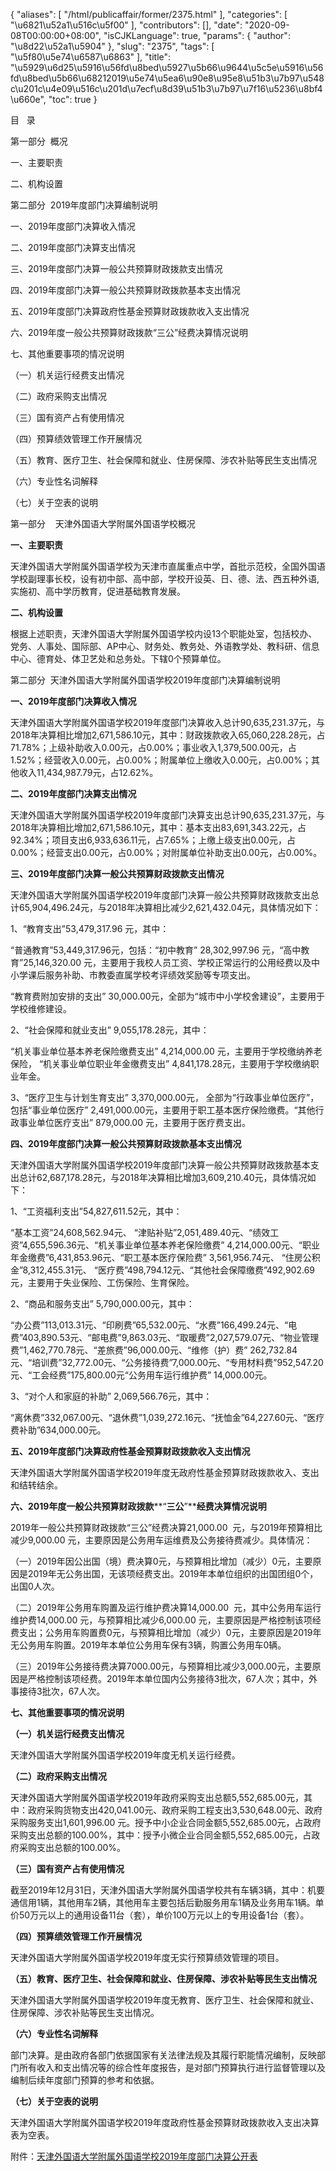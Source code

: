 {
    "aliases": [
        "/html/publicaffair/former/2375.html"
    ],
    "categories": [
        "\u6821\u52a1\u516c\u5f00"
    ],
    "contributors": [],
    "date": "2020-09-08T00:00:00+08:00",
    "isCJKLanguage": true,
    "params": {
        "author": "\u8d22\u52a1\u5904"
    },
    "slug": "2375",
    "tags": [
        "\u5f80\u5e74\u6587\u6863"
    ],
    "title": "\u5929\u6d25\u5916\u56fd\u8bed\u5927\u5b66\u9644\u5c5e\u5916\u56fd\u8bed\u5b66\u68212019\u5e74\u5ea6\u90e8\u95e8\u51b3\u7b97\u548c\u201c\u4e09\u516c\u201d\u7ecf\u8d39\u51b3\u7b97\u7f16\u5236\u8bf4\u660e",
    "toc": true
}


目   录









第一部分  概况




一、主要职责




二、机构设置




第二部分  2019年度部门决算编制说明




一、2019年度部门决算收入情况




二、2019年度部门决算支出情况




三、2019年度部门决算一般公共预算财政拨款支出情况




四、2019年度部门决算一般公共预算财政拨款基本支出情况




五、2019年度部门决算政府性基金预算财政拨款收入支出情况




六、2019年度一般公共预算财政拨款“三公”经费决算情况说明




七、其他重要事项的情况说明




（一）机关运行经费支出情况




（二）政府采购支出情况




（三）国有资产占有使用情况




（四）预算绩效管理工作开展情况




（五）教育、医疗卫生、社会保障和就业、住房保障、涉农补贴等民生支出情况




（六）专业性名词解释




（七）关于空表的说明




  









第一部分    天津外国语大学附属外国语学校概况









**一、主要职责**




天津外国语大学附属外国语学校为天津市直属重点中学，首批示范校，全国外国语学校副理事长校，设有初中部、高中部，学校开设英、日、德、法、西五种外语,实施初、高中学历教育，促进基础教育发展。




**二、机构设置**




根据上述职责，天津外国语大学附属外国语学校内设13个职能处室，包括校办、党务、人事处、国际部、AP中心、财务处、教务处、外语教学处、教科研、信息中心、德育处、体卫艺处和总务处。下辖0个预算单位。









第二部分  天津外国语大学附属外国语学校2019年度部门决算编制说明









**一、****2019****年度部门决算收入情况**




天津外国语大学附属外国语学校2019年度部门决算收入总计90,635,231.37元，与2018年决算相比增加2,671,586.10元，其中：财政拨款收入65,060,228.28元，占71.78%；上级补助收入0.00元，占0.00%；事业收入1,379,500.00元，占1.52%；经营收入0.00元，占0.00%；附属单位上缴收入0.00元，占0.00%；其他收入11,434,987.79元，占12.62%。




**二、****2019****年度部门决算支出情况**




天津外国语大学附属外国语学校2019年度部门决算支出总计90,635,231.37元，与2018年决算相比增加2,671,586.10元，其中：基本支出83,691,343.22元，占92.34%；项目支出6,933,636.11元，占7.65%；上缴上级支出0.00元，占0.00%；经营支出0.00元，占0.00%；对附属单位补助支出0.00元，占0.00%。




**三、****2019****年度部门决算一般公共预算财政拨款支出情况**




天津外国语大学附属外国语学校2019年度部门决算一般公共预算财政拨款支出总计65,904,496.24元，与2018年决算相比减少2,621,432.04元，具体情况如下：




1、“教育支出”53,479,317.96 元，其中：




“普通教育”53,449,317.96元，包括：“初中教育” 28,302,997.96 元，“高中教育”25,146,320.00 元，主要用于我校人员工资、学校正常运行的公用经费以及中小学课后服务补助、市教委直属学校考评绩效奖励等专项支出。




“教育费附加安排的支出” 30,000.00元，全部为“城市中小学校舍建设”，主要用于学校维修建设。




2、“社会保障和就业支出” 9,055,178.28元，其中： 




“机关事业单位基本养老保险缴费支出” 4,214,000.00 元，主要用于学校缴纳养老保险， “机关事业单位职业年金缴费支出” 4,841,178.28元，主要用于学校缴纳职业年金。 




3、“医疗卫生与计划生育支出” 3,370,000.00元， 全部为“行政事业单位医疗”，包括“事业单位医疗” 2,491,000.00元，主要用于职工基本医疗保险缴费。“其他行政事业单位医疗支出” 879,000.00 元，主要用于医疗费支出。









**四、****2019****年度部门决算一般公共预算财政拨款基本支出情况**




天津外国语大学附属外国语学校2019年度部门决算一般公共预算财政拨款基本支出总计62,687,178.28元，与2018年决算相比增加3,609,210.40元，具体情况如下：




1、“工资福利支出”54,827,611.52元，其中： 




“基本工资”24,608,562.94元、 “津贴补贴”2,051,489.40元、“绩效工资”4,655,596.36元、“机关事业单位基本养老保险缴费” 4,214,000.00元、“职业年金缴费”6,431,853.96元、“职工基本医疗保险费” 3,561,956.74元、 “住房公积金”8,312,455.31元、 “医疗费”498,794.12元、“其他社会保障缴费”492,902.69元，主要用于失业保险、工伤保险、生育保险。 




2、“商品和服务支出” 5,790,000.00元，其中： 




“办公费”113,013.31元、“印刷费”65,532.00元、“水费”166,499.24元、“电费”403,890.53元、“邮电费”9,863.03元、“取暖费”2,027,579.07元、“物业管理费”1,462,770.78元、“差旅费”96,000.00元、“维修（护）费” 262,732.84元、“培训费”32,772.00元、“公务接待费”7,000.00元、“专用材料费”952,547.20元、“工会经费”175,800.00元“公务用车运行维护费” 14,000.00元。 




3、“对个人和家庭的补助” 2,069,566.76元，其中： 




“离休费”332,067.00元、“退休费”1,039,272.16元、“抚恤金”64,227.60元、“医疗费补助”634,000.00元。 




**五、****2019****年度部门决算政府性基金预算财政拨款收入支出情况**




天津外国语大学附属外国语学校2019年度无政府性基金预算财政拨款收入、支出和结转结余。




**六、****2019****年度一般公共预算财政拨款****“****三公****”****经费决算情况说明**




2019年一般公共预算财政拨款“三公”经费决算21,000.00  元，与2019年预算相比减少9,000.00 元，主要原因是公务用车运维费及公务接待费减少。具体情况：




（一）2019年因公出国（境）费决算0元，与预算相比增加（减少）0元，主要原因是2019年无公务出国，无该项经费支出。2019年本单位组织的出国团组0个，出国0人次。




（二）2019年公务用车购置及运行维护费决算14,000.00  元，其中公务用车运行维护费14,000.00 元，与预算相比减少6,000.00 元，主要原因是严格控制该项经费支出；公务用车购置费0元，与预算相比增加（减少）0元，主要原因是2019年无公务用车购置。2019年本单位公务用车保有3辆，购置公务用车0辆。




（三）2019年公务接待费决算7000.00元，与预算相比减少3,000.00元，主要原因是严格控制该项经费。2019年本单位国内公务接待3批次，67人次；其中，外事接待3批次，67人次。




**七、其他重要事项的情况说明**




**（一）机关运行经费支出情况**




天津外国语大学附属外国语学校2019年度无机关运行经费。




**（二）政府采购支出情况**




天津外国语大学附属外国语学校2019年政府采购支出总额5,552,685.00元，其中：政府采购货物支出420,041.00元、政府采购工程支出3,530,648.00元、政府采购服务支出1,601,996.00 元。授予中小企业合同金额5,552,685.00元，占政府采购支出总额的100.00%，其中：授予小微企业合同金额5,552,685.00元，占政府采购支出总额的100.00%。




**（三）国有资产占有使用情况**




截至2019年12月31日，天津外国语大学附属外国语学校共有车辆3辆，其中：机要通信用1辆，其他用车2辆，其他用车主要包括后勤服务用车1辆及业务用车1辆。单价50万元以上的通用设备11台（套），单价100万元以上的专用设备1台（套）。




**（四）预算绩效管理工作开展情况**




天津外国语大学附属外国语学校2019年度无实行预算绩效管理的项目。




**（五）教育、医疗卫生、社会保障和就业、住房保障、涉农补贴等民生支出情况**




天津外国语大学附属外国语学校2019年度无教育、医疗卫生、社会保障和就业、住房保障、涉农补贴等民生支出情况。




**（六）专业性名词解释**




部门决算。是由政府各部门依据国家有关法律法规及其履行职能情况编制，反映部门所有收入和支出情况等的综合性年度报告，是对部门预算执行进行监督管理以及编制后续年度部门预算的参考和依据。




**（七）关于空表的说明**




天津外国语大学附属外国语学校2019年度政府性基金预算财政拨款收入支出决算表为空表。














  


  





附件：[天津外国语大学附属外国语学校2019年度部门决算公开表](http://tfls.tj.edu.cn/images/soft/200908/1-200ZQ11132229.xls)


